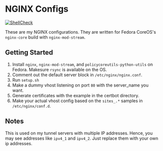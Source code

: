 # NGINX Configs

[![ShellCheck](https://github.com/TommyTran732/NGINX-Configs/actions/workflows/shellcheck.yml/badge.svg)](https://github.com/TommyTran732/Linux-Setup-Scripts/actions/workflows/shellcheck.yml)

These are my NGINX configurations. They are written for Fedora CoreOS's `nginx-core` build with `nginx-mod-stream`.

## Getting Started

1. Install `nginx`, `nginx-mod-stream`, and `policycoreutils-python-utils` on Fedora. Makesure `rsync` is available on the OS.
2. Comment out the default server block in `/etc/nginx/nginx.conf`.
3. Run `setup.sh`
4. Make a dummy vhost listening on port `80` with the server_name you want.
5. Generate certificates with the example in the certbot directory.
6. Make your actual vhost config based on the `sites_.*` samples in `/etc/nginx/conf.d`.

## Notes

This is used on my tunnel servers with multiple IP addresses. Hence, you may see addresses like `ipv4_1` and `ipv4_2`. Just replace them with your own ip addresses.
